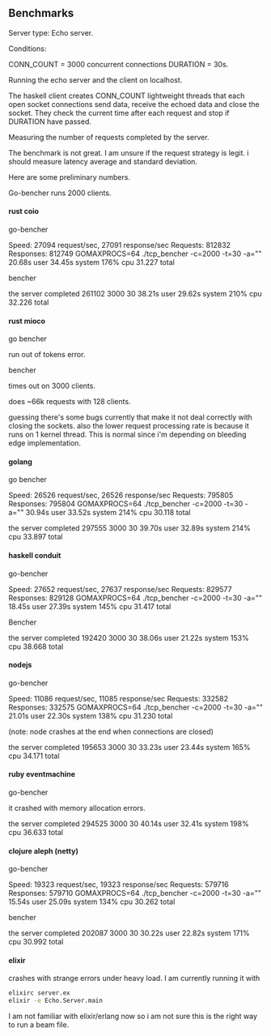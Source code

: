 

## Benchmarks

Server type: Echo server.

Conditions:

CONN_COUNT = 3000 concurrent connections 
DURATION = 30s.

Running the echo server and the client on localhost.

The haskell client creates CONN_COUNT lightweight threads that each open
socket connections send data, receive the echoed data and close the socket.
They check the current time after each request and stop if DURATION have passed. 

Measuring the number of requests completed by the server.

The benchmark is not great. I am unsure if the request strategy is legit. i should measure latency average and standard deviation.

Here are some preliminary numbers.

Go-bencher runs 2000 clients.

#### rust coio

go-bencher

Speed: 27094 request/sec, 27091 response/sec
Requests: 812832
Responses: 812749
GOMAXPROCS=64 ./tcp_bencher -c=2000 -t=30 -a=""  20.68s user 34.45s system 176% cpu 31.227 total

bencher

the server completed 261102
 3000 30  38.21s user 29.62s system 210% cpu 32.226 total

#### rust mioco

go bencher

run out of tokens error.

bencher

times out on 3000 clients.

does ~66k requests with 128 clients. 

guessing there's some bugs currently that make it not deal correctly with closing
the sockets. also the lower request processing rate is because it runs on 1 kernel thread.
This is normal since i'm depending on bleeding edge implementation.

#### golang

go bencher

Speed: 26526 request/sec, 26526 response/sec
Requests: 795805
Responses: 795804
GOMAXPROCS=64 ./tcp_bencher -c=2000 -t=30 -a=""  30.94s user 33.52s system 214% cpu 30.118 total

the server completed 297555
 3000 30  39.70s user 32.89s system 214% cpu 33.897 total

#### haskell conduit

 go-bencher

 Speed: 27652 request/sec, 27637 response/sec
Requests: 829577
Responses: 829128
GOMAXPROCS=64 ./tcp_bencher -c=2000 -t=30 -a=""  18.45s user 27.39s system 145% cpu 31.417 total

Bencher

the server completed 192420
 3000 30  38.06s user 21.22s system 153% cpu 38.668 total

#### nodejs

go-bencher

Speed: 11086 request/sec, 11085 response/sec
Requests: 332582
Responses: 332575
GOMAXPROCS=64 ./tcp_bencher -c=2000 -t=30 -a=""  21.01s user 22.30s system 138% cpu 31.230 total

(note: node crashes at the end when connections are closed)

the server completed 195653
 3000 30  33.23s user 23.44s system 165% cpu 34.171 total

#### ruby eventmachine

go-bencher

it crashed with memory allocation errors.

the server completed 294525
 3000 30  40.14s user 32.41s system 198% cpu 36.633 total

#### clojure aleph (netty)

go-bencher

Speed: 19323 request/sec, 19323 response/sec
Requests: 579716
Responses: 579710
GOMAXPROCS=64 ./tcp_bencher -c=2000 -t=30 -a=""  15.54s user 25.09s system 134% cpu 30.262 total

bencher

the server completed 202087
 3000 30  30.22s user 22.82s system 171% cpu 30.992 total

#### elixir

crashes with strange errors under heavy load. I am currently running it
with

```bash
elixirc server.ex
elixir -e Echo.Server.main
```

I am not familiar with elixir/erlang now so i am not sure this is the right way to run a beam file.